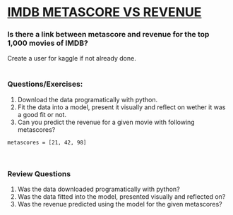 # [IMDB METASCORE VS REVENUE](https://www.kaggle.com/PromptCloudHQ/imdb-data)

### Is there a link between metascore and revenue for the top 1,000 movies of IMDB?

Create a user for kaggle if not already done.
<br><br>

### Questions/Exercises:

1. Download the data programatically with python.
2. Fit the data into a model, present it visually and reflect on wether it was a good fit or not.
3. Can you predict the revenue for a given movie with following metascores?

```
metascores = [21, 42, 98]
```
<br>

### Review Questions
1. Was the data downloaded programatically with python?
2. Was the data fitted into the model, presented visually and reflected on?
3. Was the revenue predicted using the model for the given metascores?

